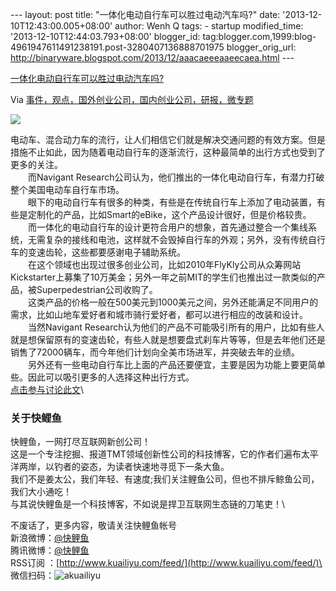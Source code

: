 --- layout: post title: "一体化电动自行车可以胜过电动汽车吗?" date:
'2013-12-10T12:43:00.005+08:00' author: Wenh Q tags: - startup
modified\_time: '2013-12-10T12:44:03.793+08:00' blogger\_id:
tag:blogger.com,1999:blog-4961947611491238191.post-3280407136888701975
blogger\_orig\_url:
http://binaryware.blogspot.com/2013/12/aaacaeeeaaeecaea.html ---

[一体化电动自行车可以胜过电动汽车吗?](http://www.kuailiyu.com/article/6501.html)

Via
[事件，观点，国外创业公司，国内创业公司，研报，微专题](http://www.kuailiyu.com/)

![](http://www.kuailiyu.com/uploadfile/2013/1209/20131209112058702.jpg)

电动车、混合动力车的流行，让人们相信它们就是解决交通问题的有效方案。但是措施不止如此，因为随着电动自行车的逐渐流行，这种最简单的出行方式也受到了更多的关注。\
　　而Navigant
Research公司认为，他们推出的一体化电动自行车，有潜力打破整个美国电动车自行车市场。\
　　眼下的电动自行车有很多的种类，有些是在传统自行车上添加了电动装置，有些是定制化的产品，比如Smart的eBike，这个产品设计很好，但是价格较贵。\
　　而一体化的电动自行车的设计更符合用户的想象，首先通过整合一个集线系统，无需复杂的接线和电池，这样就不会毁掉自行车的外观；另外，没有传统自行车的变速齿轮，这些都要感谢电子辅助系统。\
　　在这个领域也出现过很多创业公司，比如2010年FlyKly公司从众筹网站Kickstarter上募集了10万美金；另外一年之前MIT的学生们也推出过一款类似的产品，被Superpedestrian公司收购了。\
　　这类产品的价格一般在500美元到1000美元之间，另外还能满足不同用户的需求，比如山地车爱好者和城市骑行爱好者，都可以进行相应的改装和设计。\
　　当然Navigant
Research认为他们的产品不可能吸引所有的用户，比如有些人就是想保留原有的变速齿轮，有些人就是想要盘式刹车片等等，但是去年他们还是销售了72000辆车，而今年他们计划向全美市场进军，并突破去年的业绩。\
　　另外还有一些电动自行车比上面的产品还要便宜，主要是因为功能上要更简单些。因此可以吸引更多的人选择这种出行方式。\
[点击参与讨论此文](http://www.kuailiyu.com/article/6501.html?utm_source=articletail&utm_medium=RSS#comments)\

### **关于快鲤鱼**

快鲤鱼，一网打尽互联网新创公司！\
这是一个专注挖掘、报道TMT领域创新性公司的科技博客，它的作者们遍布太平洋两岸，以钓者的姿态，为读者快速地寻觅下一条大鱼。\
我们不是姜太公，我们年轻、有速度;我们关注鲤鱼公司，但也不排斥鲸鱼公司，我们大小通吃！\
与其说快鲤鱼是一个科技博客，不如说是捍卫互联网生态链的刀笔吏！\

不废话了，更多内容，敬请关注快鲤鱼帐号\
新浪微博：[@快鲤鱼](http://weibo.com/p/1002062696344613/mblog)\
腾讯微博：[@快鲤鱼](http://t.qq.com/kuailiyucyzone)\
RSS订阅
：[http://www.kuailiyu.com/feed/](http://www.kuailiyu.com/feed/)\
微信扫码：![akuailiyu](http://tpl6.kuailiyu.com/templates/white/images/weixin.jpg)
